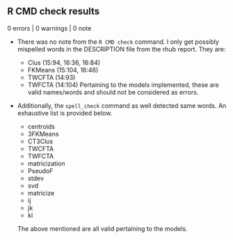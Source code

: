## R CMD check results

0 errors | 0 warnings | 0 note

* There was no note from the `R CMD check` command. I only get possibly mispelled words in the DESCRIPTION file from the rhub report. They are:
  - Clus (15:94, 16:36, 16:84)
  - FKMeans (15:104, 16:46)
  - TWCFTA (14:93)
  - TWFCTA (14:104)
Pertaining  to the models implemented, these are valid names/words and should not be considered as errors.

* Additionally, the `spell_check` command as well detected same words. An exhaustive list is provided below.
  - centroids
  - 3FKMeans
  - CT3Clus
  - TWCFTA
  - TWFCTA
  - matricization
  - PseudoF
  - stdev
  - svd
  - matricize
  - ij
  - jk
  - ki
  
  The above mentioned are all valid pertaining to the models.

